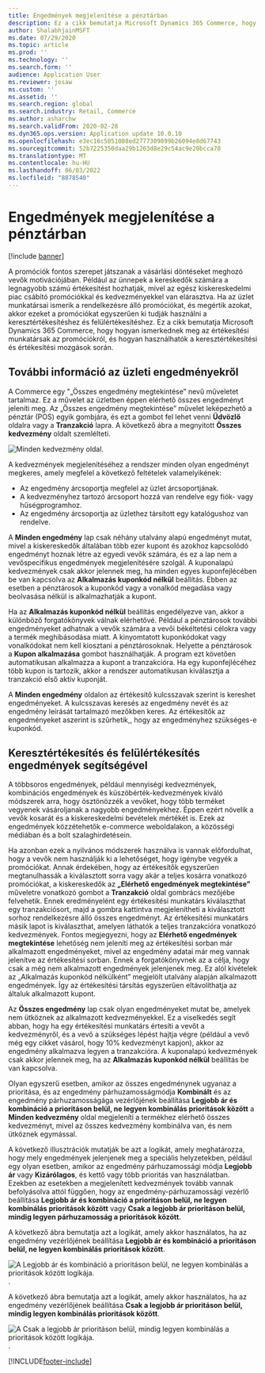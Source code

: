 ```yaml
---
title: Engedmények megjelenítése a pénztárban
description: Ez a cikk bemutatja Microsoft Dynamics 365 Commerce, hogy hogyan ismerkednek meg az értékesítési munkatársak az promóciókról, és hogyan használhatók a keresztértékesítési és értékesítési mozgások során.
author: ShalabhjainMSFT
ms.date: 07/29/2020
ms.topic: article
ms.prod: ''
ms.technology: ''
ms.search.form: ''
audience: Application User
ms.reviewer: josaw
ms.custom: ''
ms.assetid: ''
ms.search.region: global
ms.search.industry: Retail, Commerce
ms.author: asharchw
ms.search.validFrom: 2020-02-28
ms.dyn365.ops.version: Application update 10.0.10
ms.openlocfilehash: e3ec16c5051088ed2777309899b26094e8d67743
ms.sourcegitcommit: 52b7225350daa29b1263d8e29c54ac9e20bcca70
ms.translationtype: MT
ms.contentlocale: hu-HU
ms.lasthandoff: 06/03/2022
ms.locfileid: "8878540"
---
```

# <a name="show-discounts-in-pos"></a>Engedmények megjelenítése a pénztárban

[!include [banner](includes/banner.md)]

A promóciók fontos szerepet játszanak a vásárlási döntéseket meghozó vevők motivációjában. Például az ünnepek a kereskedők számára a legnagyobb számú értékesítést hozhatják, mivel az egész kiskereskedelmi piac csábító promóciókkal és kedvezményekkel van elárasztva. Ha az üzlet munkatársai ismerik a rendelkezésre álló promóciókat, és megértik azokat, akkor ezeket a promóciókat egyszerűen ki tudják használni a keresztértékesítéshez és felülértékesítéshez. Ez a cikk bemutatja Microsoft Dynamics 365 Commerce, hogy hogyan ismerkednek meg az értékesítési munkatársak az promóciókról, és hogyan használhatók a keresztértékesítési és értékesítési mozgások során.

## <a name="learn-about-store-discounts"></a>További információ az üzleti engedményekről

A Commerce egy "„Összes engedmény megtekintése” nevű műveletet tartalmaz. Ez a művelet az üzletben éppen elérhető összes engedményt jeleníti meg. Az „Összes engedmény megtekintése” művelet leképezhető a pénztár (POS) egyik gombjára, és ezt a gombot fel lehet venni **Üdvözlő** oldalra vagy a **Tranzakció** lapra. A következő ábra a megnyitott **Összes kedvezmény** oldalt szemlélteti.

![Minden kedvezmény oldal.](./media/View_all_discounts.png "Minden kedvezmény oldal")

A kedvezmények megjelenítéséhez a rendszer minden olyan engedményt megkeres, amely megfelel a következő feltételek valamelyikének:

- Az engedmény árcsoportja megfelel az üzlet árcsoportjának.
- A kedvezményhez tartozó árcsoport hozzá van rendelve egy fiók- vagy hűségprogramhoz.
- Az engedmény árcsoportja az üzlethez társított egy katalógushoz van rendelve.

A **Minden engedmény** lap csak néhány utalvány alapú engedményt mutat, mivel a kiskereskedők általában több ezer kupont és azokhoz kapcsolódó engedményt hoznak létre az egyedi vevők számára, és ez a lap nem a vevőspecifikus engedmények megjelenítésére szolgál. A kuponalapú kedvezmények csak akkor jelennek meg, ha minden egyes kuponfejlécében be van kapcsolva az **Alkalmazás kuponkód nélkül** beállítás. Ebben az esetben a pénztárosok a kuponkód vagy a vonalkód megadása vagy beolvasása nélkül is alkalmazhatják a kupont.

Ha az **Alkalmazás kuponkód nélkül** beállítás engedélyezve van, akkor a különböző forgatókönyvek válnak elérhetővé. Például a pénztárosok további engedményeket adhatnak a vevők számára a vevői békéltetési célokra vagy a termék meghibásodása miatt. A kinyomtatott kuponkódokat vagy vonalkódokat nem kell kiosztani a pénztárosoknak. Helyette a pénztárosok a **Kupon alkalmazása** gombot használhatják. A program ezt követően automatikusan alkalmazza a kupont a tranzakcióra. Ha egy kuponfejlécéhez több kupon is tartozik, akkor a rendszer automatikusan kiválasztja a tranzakció első aktív kuponját.

A **Minden engedmény** oldalon az értékesítő kulcsszavak szerint is kereshet engedményeket. A kulcsszavas keresés az engedmény nevét és az engedmény leírását tartalmazó mezőkben keres. Az értékesítők az engedményeket aszerint is szűrhetik,, hogy az engedményhez szükséges-e kuponkód.

## <a name="cross-sell-and-upsell-by-using-discounts"></a>Keresztértékesítés és felülértékesítés engedmények segítségével

A többsoros engedmények, például mennyiségi kedvezmények, kombinációs engedmények és küszöbérték-kedvezmények kiváló módszerek arra, hogy ösztönözzék a vevőket, hogy több terméket vegyenek vásároljanak a nagyobb engedményekhez. Éppen ezért növelik a vevők kosarát és a kiskereskedelmi bevételek mértékét is. Ezek az engedmények közzétehetők e-commerce weboldalakon, a közösségi médiában és a bolt szalaghirdetésein.

Ha azonban ezek a nyilvános módszerek használva is vannak előfordulhat, hogy a vevők nem használják ki a lehetőséget, hogy igénybe vegyék a promóciókat. Annak érdekében, hogy az értékesítők egyszerűen megtanulhassák a kiválasztott sorra vagy akár a teljes kosárra vonatkozó promóciókat, a kiskereskedők az **„Elérhető engedmények megtekintése”** műveletre vonatkozó gombot a **Tranzakció** oldal gombrács mezőjébe felvehetik. Ennek eredményelént egy értékesítési munkatárs kiválaszthat egy tranzakciósort, majd a gombra kattintva megjelenítheti a kiválasztott sorhoz rendelkezésre álló összes engedményt. Az értékesítési munkatárs másik lapot is kiválaszthat, amelyen láthatók a teljes tranzakcióra vonatkozó kedvezmények. Fontos megjegyezni, hogy az **Elérhető engedmények megtekintése** lehetőség nem jeleníti meg az értékesítési sorban már alkalmazott engedményeket, mivel az engedmény adatai már meg vannak jelenítve az értékesítési sorban. Ennek a forgatókönyvnek az a célja, hogy csak a még nem alkalmazott engedmények jelenjenek meg. Ez alól kivételek az „Alkalmazás kuponkód nélkülként” megjelölt utalvány alapján alkalmazott engedmények. Így az értékesítési társítás egyszerűen eltávolíthatja az általuk alkalmazott kupont.

Az **Összes engedmény** lap csak olyan engedményeket mutat be, amelyek nem ütköznek az alkalmazott kedvezményekkel. Ez a viselkedés segít abban, hogy ha egy értékesítési munkatárs értesíti a vevőt a kedvezményről, és a vevő a szükséges lépést hajtja végre (például a vevő még egy cikket vásárol, hogy 10% kedvezményt kapjon), akkor az engedmény alkalmazva legyen a tranzakcióra. A kuponalapú kedvezmények csak akkor jelennek meg, ha az **Alkalmazás kuponkód nélkül** beállítás be van kapcsolva.

Olyan egyszerű esetben, amikor az összes engedménynek ugyanaz a prioritása, és az engedmény párhuzamosságmódja **Kombinált** és az engedmény párhuzamosságága vezérlőjének beállítása **Legjobb ár és kombináció a prioritáson belül, ne legyen kombinálás prioritások között** a **Minden kedvezmény** oldal megjeleníti a termékhez elérhető összes kedvezményt, mivel az összes kedvezmény kombinálva van, és nem ütköznek egymással.

A következő illusztrációk mutatják be azt a logikát, amely meghatározza, hogy mely engedmények jelenjenek meg a speciális helyzetekben, például egy olyan esetben, amikor az engedmény párhuzamossági módja **Legjobb ár** vagy **Kizárólagos**, és kettő vagy több prioritás van használatban. Ezekben az esetekben a megjelenített kedvezmények tovább vannak befolyásolva attól függően, hogy az engedmény-párhuzamossági vezérlő beállítása **Legjobb ár és kombináció a prioritáson belül, ne legyen kombinálás prioritások között** vagy **Csak a legjobb ár prioritáson belül, mindig legyen párhuzamosság a prioritások között**.

A következő ábra bemutatja azt a logikát, amely akkor használatos, ha az engedmény vezérlőjének beállítása **Legjobb ár és kombináció a prioritáson belül, ne legyen kombinálás prioritások között**.

![A Legjobb ár és kombináció a prioritáson belül, ne legyen kombinálás a prioritások között logikája.](./media/Model_1.png "A Legjobb ár és kombináció a prioritáson belül, ne legyen kombinálás prioritások között logikája").

A következő ábra bemutatja azt a logikát, amely akkor használatos, ha az engedmény vezérlőjének beállítása **Csak a legjobb ár prioritáson belül, mindig legyen kombinálás prioritások között**.

![A Csak a legjobb ár prioritáson belül, mindig legyen kombinálás a prioritások között logikája.](./media/Model_2.png "A Csak a legjobb ár prioritáson belül, mindig legyen kombinálás prioritások között logikája").


[!INCLUDE[footer-include](../includes/footer-banner.md)]